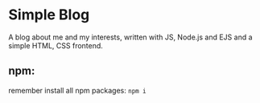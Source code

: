 # Simple Blog

A blog about me and my interests, written with JS, Node.js and EJS and a simple HTML, CSS frontend.

## npm:

remember install all npm packages:
`npm i`


